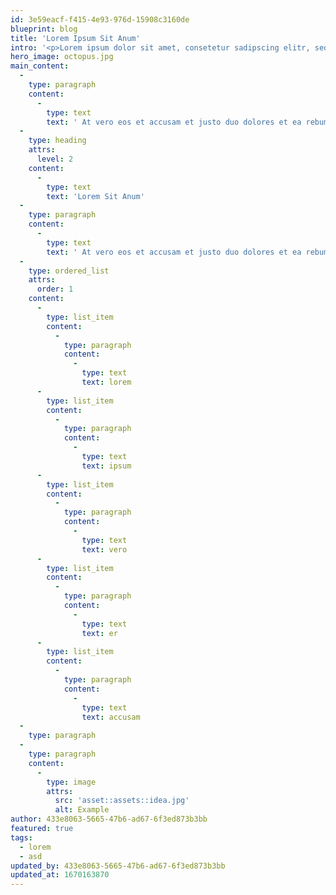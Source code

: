```yaml
---
id: 3e59eacf-f415-4e93-976d-15908c3160de
blueprint: blog
title: 'Lorem Ipsum Sit Anum'
intro: '<p>Lorem ipsum dolor sit amet, consetetur sadipscing elitr, sed diam nonumy eirmod tempor invidunt ut labore et dolore magna aliquyam erat, sed diam voluptua.</p>'
hero_image: octopus.jpg
main_content:
  -
    type: paragraph
    content:
      -
        type: text
        text: ' At vero eos et accusam et justo duo dolores et ea rebum. Stet clita kasd gubergren, no sea takimata sanctus est Lorem ipsum dolor sit amet. Lorem ipsum dolor sit amet, consetetur sadipscing elitr, sed diam nonumy eirmod tempor invidunt ut labore et dolore magna aliquyam erat, sed diam voluptua. At vero eos et accusam et justo duo dolores et ea rebum. Stet clita kasd gubergren, no sea takimata sanctus est Lorem ipsum dolor sit amet.'
  -
    type: heading
    attrs:
      level: 2
    content:
      -
        type: text
        text: 'Lorem Sit Anum'
  -
    type: paragraph
    content:
      -
        type: text
        text: ' At vero eos et accusam et justo duo dolores et ea rebum. Stet clita kasd gubergren, no sea takimata sanctus est Lorem ipsum dolor sit amet. Lorem ipsum dolor sit amet, consetetur sadipscing elitr, sed diam nonumy eirmod tempor invidunt ut labore et dolore magna aliquyam erat, sed diam voluptua. At vero eos et accusam et justo duo dolores et ea rebum. Stet clita kasd gubergren, no sea takimata sanctus est Lorem ipsum dolor sit amet.'
  -
    type: ordered_list
    attrs:
      order: 1
    content:
      -
        type: list_item
        content:
          -
            type: paragraph
            content:
              -
                type: text
                text: lorem
      -
        type: list_item
        content:
          -
            type: paragraph
            content:
              -
                type: text
                text: ipsum
      -
        type: list_item
        content:
          -
            type: paragraph
            content:
              -
                type: text
                text: vero
      -
        type: list_item
        content:
          -
            type: paragraph
            content:
              -
                type: text
                text: er
      -
        type: list_item
        content:
          -
            type: paragraph
            content:
              -
                type: text
                text: accusam
  -
    type: paragraph
  -
    type: paragraph
    content:
      -
        type: image
        attrs:
          src: 'asset::assets::idea.jpg'
          alt: Example
author: 433e8063-5665-47b6-ad67-6f3ed873b3bb
featured: true
tags:
  - lorem
  - asd
updated_by: 433e8063-5665-47b6-ad67-6f3ed873b3bb
updated_at: 1670163870
---
```


